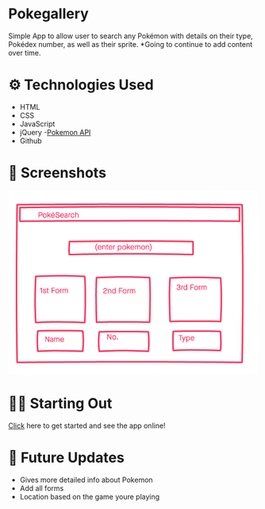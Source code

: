 # Pokegallery 

Simple App to allow user to search any Pokémon with details on their type, Pokédex number, as well as their sprite. *Going to continue to add content over time.

# ⚙️ Technologies Used

* HTML
* CSS 
* JavaScript
* jQuery
-[Pokemon API](https://pokeapi.co/)
* Github  

# 📸 Screenshots

![wireframe 1](./imgs/app.desktop.png)

# 🏃‍♂️ Starting Out

[Click](#) here to get started and see the app online!


# 🔮 Future Updates

* Gives more detailed info about Pokemon
* Add all forms
* Location based on the game youre playing
